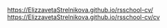 https://ElizzavetaStrelnikova.github.io/rsschool-cv/
https://ElizzavetaStrelnikova.github.io/rsschool-cv/cv

